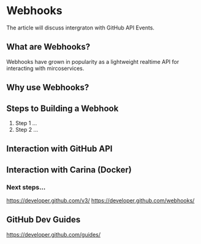# Webhooks 

The article will discuss intergraton with GitHub API Events.

## What are Webhooks?

Webhooks have grown in popularity as a lightweight realtime API for interacting with mircoservices.  

## Why use Webhooks?

## Steps to Building a Webhook

1. Step 1 ...
2. Step 2 ...

## Interaction with GitHub API

## Interaction with Carina (Docker)

### Next steps...

https://developer.github.com/v3/
https://developer.github.com/webhooks/

## GitHub Dev Guides

https://developer.github.com/guides/
